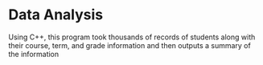 # Data Analysis
 Using C++, this program took thousands of records of students along with their course, term, and grade information and then outputs a summary of the information 
